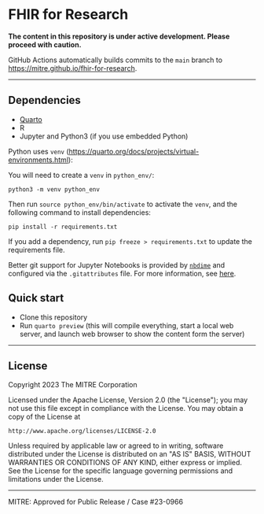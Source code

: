 # FHIR for Research

**The content in this repository is under active development. Please proceed with caution.**

GitHub Actions automatically builds commits to the `main` branch to <https://mitre.github.io/fhir-for-research>.

----

## Dependencies

- [Quarto](https://quarto.org/docs/get-started/)
- R
- Jupyter and Python3 (if you use embedded Python)

Python uses `venv` (https://quarto.org/docs/projects/virtual-environments.html):

You will need to create a `venv` in `python_env/`:

    python3 -m venv python_env

Then run `source python_env/bin/activate` to activate the `venv`, and the following command to install dependencies:

    pip install -r requirements.txt

If you add a dependency, run `pip freeze > requirements.txt` to update the requirements file.

Better git support for Jupyter Notebooks is provided by [`nbdime`](https://nbdime.readthedocs.io/) and configured via the `.gitattributes` file. For more information, see [here](https://nbdime.readthedocs.io/en/latest/vcs.html).

## Quick start

- Clone this repository
- Run `quarto preview` (this will compile everything, start a local web server, and launch web browser to show the content form the server)

----

## License

Copyright 2023 The MITRE Corporation

Licensed under the Apache License, Version 2.0 (the "License");
you may not use this file except in compliance with the License.
You may obtain a copy of the License at

    http://www.apache.org/licenses/LICENSE-2.0

Unless required by applicable law or agreed to in writing, software
distributed under the License is distributed on an "AS IS" BASIS,
WITHOUT WARRANTIES OR CONDITIONS OF ANY KIND, either express or implied.
See the License for the specific language governing permissions and
limitations under the License.

----

MITRE: Approved for Public Release / Case #23-0966
